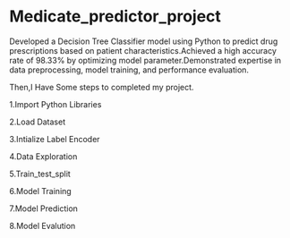 # Medicate_predictor_project

Developed a Decision Tree Classifier model using Python to predict drug prescriptions based on patient characteristics.Achieved a high accuracy rate of 98.33% by optimizing model parameter.Demonstrated expertise in data preprocessing, model training, and performance evaluation.


Then,I Have Some steps to completed my project.

1.Import Python Libraries

2.Load Dataset

3.Intialize Label Encoder

4.Data Exploration

5.Train_test_split

6.Model Training

7.Model Prediction

8.Model Evalution
